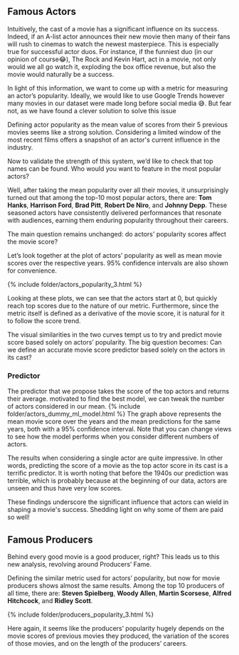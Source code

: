 ## Famous Actors
Intuitively, the cast of a movie has a significant influence on its success. Indeed, if an A-list actor announces their new movie then many of their fans will rush to cinemas to watch the newest masterpiece. This is especially true for successful actor duos. For instance, if the funniest duo (in our opinion of course😂), The Rock and Kevin Hart, act in a movie, not only would we all go watch it, exploding the box office revenue, but also the movie would naturally be a success.

In light of this information, we want to come up with a metric for measuring an actor’s popularity. Ideally, we would like to use Google Trends however many movies in our dataset were made long before social media 😅. But fear not, as we have found a clever solution to solve this issue

Defining actor popularity as the mean value of scores from their 5 previous movies seems like a strong solution. Considering a limited window of the most recent films offers a snapshot of an actor's current influence in the industry.

Now to validate the strength of this system, we’d like to check that top names can be found. Who would you want to feature in the most popular actors?

Well, after taking the mean popularity over all their movies, it unsurprisingly turned out that among the top-10 most popular actors, there are: **Tom Hanks**, **Harrison Ford**, **Brad Pitt**, **Robert De Niro**, and **Johnny Depp**. These seasoned actors have consistently delivered performances that resonate with audiences, earning them enduring popularity throughout their careers.

The main question remains unchanged: do actors' popularity scores affect the movie score?

Let’s look together at the plot of actors’ popularity as well as mean movie scores over the respective years. 95% confidence intervals are also shown for convenience. 

{% include folder/actors_popularity_3.html %}

Looking at these plots, we can see that the actors start at 0, but quickly reach top scores due to the nature of our metric. Furthermore, since the metric itself is defined as a derivative of the movie score, it is natural for it to follow the score trend.

The visual similarities in the two curves tempt us to try and predict movie score based solely on actors’ popularity. The big question becomes: Can we define an accurate movie score predictor based solely on the actors in its cast?
### Predictor
The predictor that we propose takes the score of the top actors and returns their average. motivated to find the best model, we can tweak the number of actors considered in our mean. 
{% include folder/actors_dummy_ml_model.html %}
The graph above represents the mean movie score over the years and the mean predictions for the same years, both with a 95% confidence interval. Note that you can change views to see how the model performs when you consider different numbers of actors. 

The results when considering a single actor are quite impressive. In other words, predicting the score of a movie as the top actor score in its cast is a terrific predictor. It is worth noting that before the 1940s our prediction was terrible, which is probably because at the beginning of our data, actors are unseen and thus have very low scores.

These findings underscore the significant influence that actors can wield in shaping a movie's success. Shedding light on why some of them are paid so well!

## Famous Producers

Behind every good movie is a good producer, right? This leads us to this new analysis, revolving around Producers’ Fame. 

Defining the similar metric used for actors’ popularity, but now for movie producers shows almost the same results. Among the top 10 producers of all time, there are: **Steven Spielberg**, **Woody Allen**, **Martin Scorsese**, **Alfred Hitchcock**, and **Ridley Scott**.

{% include folder/producers_popularity_3.html %}

Here again, it seems like the producers’ popularity hugely depends on the movie scores of previous movies they produced, the variation of the scores of those movies, and on the length of the producers’ careers.
